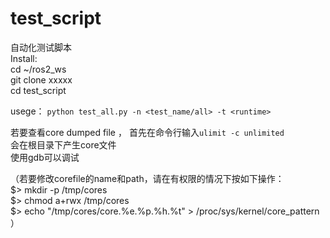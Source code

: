 # test_script
自动化测试脚本  
Install:  
cd ~/ros2_ws  
git clone xxxxx   
cd test_script  

usege：   `python test_all.py -n <test_name/all> -t <runtime>`

若要查看core dumped file ， 首先在命令行输入`ulimit -c unlimited`  
会在根目录下产生core文件  
使用gdb可以调试  

（若要修改corefile的name和path，请在有权限的情况下按如下操作：  
$> mkdir -p /tmp/cores  
$> chmod a+rwx /tmp/cores  
$> echo "/tmp/cores/core.%e.%p.%h.%t" > /proc/sys/kernel/core_pattern  
）  
